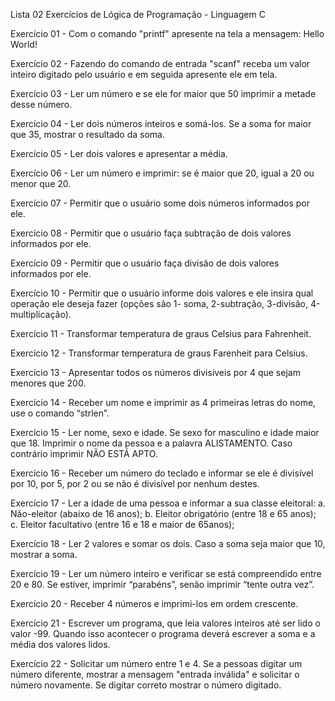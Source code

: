 
Lista 02 Exercícios de Lógica de Programação - Linguagem C


Exercício 01 - Com o comando "printf" apresente na tela a mensagem: Hello World!

Exercício 02 - Fazendo do comando de entrada "scanf" receba um valor inteiro digitado pelo usuário e em seguida apresente ele em tela.

Exercício 03 - Ler um número e se ele for maior que 50 imprimir a metade desse número.

Exercício 04 - Ler dois números inteiros e somá-los. Se a soma for maior que 35, mostrar o resultado da soma.

Exercício 05 - Ler dois valores e apresentar a média.

Exercício 06 - Ler um número e imprimir: se é maior que 20, igual a 20 ou menor que 20.

Exercício 07 - Permitir que o usuário some dois números informados por ele.

Exercício 08 - Permitir que o usuário faça subtração de dois valores informados por ele.

Exercício 09 - Permitir que o usuário faça divisão de dois valores informados por ele.

Exercício 10 - Permitir que o usuário informe dois valores e ele insira qual operação ele deseja fazer (opções são 1- soma, 2-subtração, 3-divisão, 4-multiplicação).

Exercício 11 - Transformar temperatura de graus Celsius para Fahrenheit.

Exercício 12 - Transformar temperatura de graus Farenheit para Celsius.

Exercício 13 - Apresentar todos os números divisíveis por 4 que sejam menores que 200.

Exercício 14 - Receber um nome e imprimir as 4 primeiras letras do nome, use o comando “strlen”. 

Exercício 15 - Ler nome, sexo e idade. Se sexo for masculino e idade maior que 18. Imprimir o nome da pessoa e a palavra ALISTAMENTO. Caso contrário imprimir NÃO ESTÁ APTO. 

Exercício 16 - Receber um número do teclado e informar se ele é divisível por 10, por 5, por 2 ou se não é divisível por nenhum destes. 

Exercício 17 - Ler a idade de uma pessoa e informar a sua classe eleitoral:
				a. Não-eleitor (abaixo de 16 anos); 
				b. Eleitor obrigatório (entre 18 e 65 anos);
				c. Eleitor facultativo (entre 16 e 18 e maior de 65anos);

Exercício 18 - Ler 2 valores e somar os dois. Caso a soma seja maior que 10, mostrar a soma.

Exercício 19 - Ler um número inteiro e verificar se está compreendido entre 20 e 80. Se estiver, imprimir “parabéns”, senão imprimir “tente outra vez”.

Exercício 20 - Receber 4 números e imprimi-los em ordem crescente.

Exercício 21 - Escrever um programa, que leia valores inteiros até ser lido o valor -99. Quando isso acontecer o programa deverá escrever a soma e a média dos valores lidos. 

Exercício 22 - Solicitar um número entre 1 e 4. Se a pessoas digitar um número diferente, mostrar a mensagem "entrada inválida" e solicitar o número novamente. Se digitar correto mostrar o número digitado.
